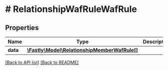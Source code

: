# # RelationshipWafRuleWafRule

## Properties

Name | Type | Description | Notes
------------ | ------------- | ------------- | -------------
**data** | [**\Fastly\Model\RelationshipMemberWafRule[]**](RelationshipMemberWafRule.md) |  | [optional] 


[[Back to API list]](../../README.md#endpoints) [[Back to README]](../../README.md)
